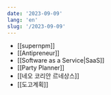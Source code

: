 ```yaml
---
date: '2023-09-09'
lang: 'en'
slug: '/2023-09-09'
---
```


- [[supernpm]]
- [[Antipreneur]]
- [[Software as a Service|SaaS]]
- [[Party Planner]]
- [[네오 코리안 르네상스]]
- [[도고계획]]
